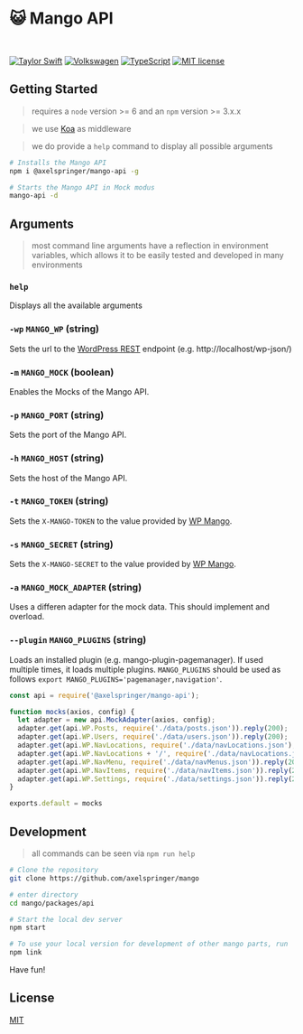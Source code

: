 # :smiley_cat: Mango API

<br/>

[![Taylor Swift](https://img.shields.io/badge/secured%20by-taylor%20swift-brightgreen.svg)](https://twitter.com/SwiftOnSecurity)
[![Volkswagen](https://auchenberg.github.io/volkswagen/volkswargen_ci.svg?v=1)](https://github.com/auchenberg/volkswagen)
[![TypeScript](https://badges.frapsoft.com/typescript/awesome/typescript.png?v=101)](https://github.com/ellerbrock/typescript-badges/)
[![MIT license](http://img.shields.io/badge/license-MIT-brightgreen.svg)](http://opensource.org/licenses/MIT)

## Getting Started

> requires a `node` version >= 6 and an `npm` version >= 3.x.x

> we use [Koa](https://github.com/koajs/koa) as middleware

> we do provide a `help` command to display all possible arguments

```bash
# Installs the Mango API
npm i @axelspringer/mango-api -g

# Starts the Mango API in Mock modus
mango-api -d
```

## Arguments

> most command line arguments have a reflection in environment variables, which allows it to be easily tested and developed in many environments

### `help`

Displays all the available arguments

### `-wp` `MANGO_WP` (string)

Sets the url to the [WordPress REST](https://developer.wordpress.org/rest-api/) endpoint (e.g. http://localhost/wp-json/)

### `-m` `MANGO_MOCK` (boolean)

Enables the Mocks of the Mango API. 

### `-p` `MANGO_PORT` (string)

Sets the port of the Mango API.

### `-h` `MANGO_HOST` (string)

Sets the host of the Mango API.

### `-t` `MANGO_TOKEN` (string)

Sets the `X-MANGO-TOKEN` to the value provided by [WP Mango](https://github.com/axelspringer/wp-mango).

### `-s` `MANGO_SECRET` (string)

Sets the `X-MANGO-SECRET` to the value provided by [WP Mango](https://github.com/axelspringer/wp-mango).

### `-a` `MANGO_MOCK_ADAPTER` (string)

Uses a differen adapter for the mock data. This should implement and overload.

### `--plugin` `MANGO_PLUGINS` (string)

Loads an installed plugin (e.g. mango-plugin-pagemanager). If used multiple times, it loads multiple plugins. `MANGO_PLUGINS` should be used as follows `export MANGO_PLUGINS='pagemanager,navigation'`.

```javascript
const api = require('@axelspringer/mango-api');

function mocks(axios, config) {
  let adapter = new api.MockAdapter(axios, config);
  adapter.get(api.WP.Posts, require('./data/posts.json')).reply(200);
  adapter.get(api.WP.Users, require('./data/users.json')).reply(200);
  adapter.get(api.WP.NavLocations, require('./data/navLocations.json'), true).reply(200);
  adapter.get(api.WP.NavLocations + '/', require('./data/navLocations.json')).reply(200);
  adapter.get(api.WP.NavMenu, require('./data/navMenus.json')).reply(200);
  adapter.get(api.WP.NavItems, require('./data/navItems.json')).reply(200);
  adapter.get(api.WP.Settings, require('./data/settings.json')).reply(200);
}

exports.default = mocks
```

## Development

> all commands can be seen via `npm run help`

```bash
# Clone the repository
git clone https://github.com/axelspringer/mango

# enter directory
cd mango/packages/api

# Start the local dev server
npm start

# To use your local version for development of other mango parts, run
npm link
```

Have fun!

## License
[MIT](/LICENSE)
